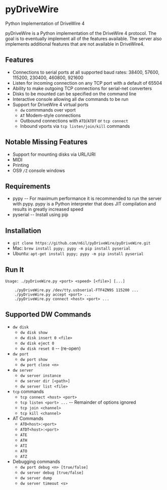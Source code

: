 # pyDriveWire
Python Implementation of DriveWire 4

pyDriveWire is a Python implementation of the DriveWire 4 protocol.  The goal is to eventually implement all of the features available.  The server also implements additional features that are not available in DriveWire4.

Features
--------
* Connections to serial ports at all supported baud rates: 38400, 57600, 115200, 230400, 460800, 921600
* Listen for incoming connection on any TCP port with a default of 65504
* Ability to make outgoing TCP connections for serial-net converters
* Disks to be mounted can be specified on the command line
* Interactive console allowing all dw commands to be run
* Support for DriveWire 4 virtual ports
   * `dw` commmands over vport
   * `AT` Modem-style connections
   * Outbound connections with `ATD`/`ATDT` or `tcp connect`
   * Inbound vports via `tcp listen/join/kill` commands


Notable Missing Features
------------------------
* Support for mounting disks via URL/URI
* MIDI
* Printing
* OS9 `/Z` console windows


Requirements
------------
* pypy -- For maximum performance it is recommended to run the server with
pypy.  pypy is a Python interpreter that does JIT compilation and results in
greatly increased speed
* pyserial -- Install using pip


Installation
------------
* `git clone https://github.com/n6il/pyDriveWire/pyDriveWire.git`
* Mac: `brew install pypy; pypy -m pip install pyserial`
* Ubuntu: `apt-get install pypy; pypy -m pip install pyserial`


Run It
------
    Usage: ./pyDriveWire.py <port> <speed> [<file>] [...]

	    ./pyDriveWire.py /dev/tty.usbserial-FTF4ZN9S 115200 ...
	    ./pyDriveWire.py accept <port> ...
	    ./pyDriveWire.py connect <host> <port> ...


Supported DW Commands
---------------------
* `dw disk` 
	* `dw disk show`
	* `dw disk insert 0 <file>`
	* `dw disk eject 0`
	* `dw disk reset 0` -- (re-open)
* `dw port`
	* `dw port show`
	* `dw port close <n>`
*  `dw server`
	* `dw server instance`
	* `dw server dir [<path>]`
	* `dw server list <file>`
* `tcp` commands
	* `tcp connect <host> <port>`
	* `tcp listen <port> ...` -- Remainder of options ignored
	* `tcp join <channel>`
	* `tcp kill <channel>`
* AT Commands
   * `ATD<host>:<port>`
   * `ATDT<host>:<port>`
   * `ATE`
   * `ATH`
   * `ATI`
   * `ATO`
   * `ATZ`
* Debugging commands
   * `dw port debug <n> [true/false]`
	* `dw server debug [true/false]`
	* `dw server dump`
	* `dw server timeout <s>`

